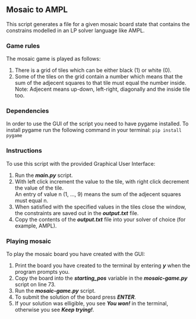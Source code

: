 ## Mosaic to AMPL 
This script generates a file for a given mosaic board state that contains the constrains modelled in an LP solver language like AMPL.


### Game rules
The mosaic game is played as follows:
1. There is a grid of tiles which can be either black (1) or white (0).
2. Some of the tiles on the grid contain a number which means that the sum of the adjecent squares to that tile must equal the number inside.
Note: Adjecent means up-down, left-right, diagonally and the inside tile too.

### Dependencies
In order to use the GUI of the script you need to have pygame installed.
To install pygame run the following command in your terminal:
``pip install pygame``

### Instructions
To use this script with the provided Graphical User Interface:
1. Run the ***main.py*** script.
2. With left click increment the value to the tile, with right click decrement the value of the tile.<br />
An entry of value n (1, ..., 9) means the sum of the adjecent squares must equal n.
3. When satisfied with the specified values in the tiles close the window, the constraints are saved out in the ***output.txt*** file.
4. Copy the contents of the ***output.txt*** file into your solver of choice (for example, AMPL).

### Playing mosaic
To play the mosaic board you have created with the GUI:
1. Print the board you have created to the terminal by entering ***y*** when the program prompts you.
2. Copy the board into the ***starting_pos*** variable in the ***mosaic-game.py*** script on line 73.
3. Run the ***mosaic-game.py*** script.
4. To submit the solution of the board press ***ENTER***.
5. If your solution was elligible, you see ***You won!*** in the terminal, otherwise you see ***Keep trying!***.
